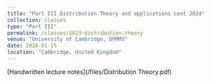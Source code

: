 ```yaml
---
title: "Part III Distribution Theory and applications Lent 2024"
collection: classes
type: "Part III"
permalink: /classes/2023-distribution-theory
venue: "University of Cambridge, DPMMS"
date: 2024-01-15
location: "Cambridge, United Kingdom"
---
```


[Handwritten lecture notes](/files/Distribution Theory.pdf)
